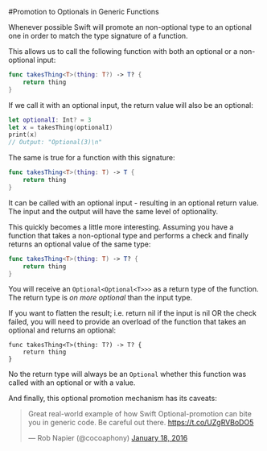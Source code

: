 #Promotion to Optionals in Generic Functions

Whenever possible Swift will promote an non-optional type to an optional one in order to match the type signature of a function.

This allows us to call the following function with both an optional or a non-optional input:

```swift
func takesThing<T>(thing: T?) -> T? {
    return thing
}
```
If we call it with an optional input, the return value will also be an optional:

```swift
let optionalI: Int? = 3
let x = takesThing(optionalI)
print(x)
// Output: "Optional(3)\n"
```

The same is true for a function with this signature:

```swift
func takesThing<T>(thing: T) -> T {
    return thing
}
```

It can be called with an optional input - resulting in an optional return value. The input and the output will have the same level of optionality.

This quickly becomes a little more interesting. Assuming you have a function that takes a non-optional type and performs a check and finally returns an optional value of the same type:

```swift
func takesThing<T>(thing: T) -> T? {
    return thing
}
```

You will receive an `Optional<Optional<T>>>` as a return type of the function. The return type is *on more optional* than the input type.

If you want to flatten the result; i.e. return nil if the input is nil OR the check failed, you will need to provide an overload of the function that takes an optional and returns an optional:

```
func takesThing<T>(thing: T?) -> T? {
    return thing
}
```

No the return type will always be an `Optional` whether this function was called with an optional or with a value.

And finally, this optional promotion mechanism has its caveats:

<blockquote class="twitter-tweet" data-lang="en"><p lang="en" dir="ltr">Great real-world example of how Swift Optional-promotion can bite you in generic code. Be careful out there. <a href="https://t.co/UZgRVBoDO5">https://t.co/UZgRVBoDO5</a></p>&mdash; Rob Napier (@cocoaphony) <a href="https://twitter.com/cocoaphony/status/689096802008707074">January 18, 2016</a></blockquote>
<script async src="//platform.twitter.com/widgets.js" charset="utf-8"></script>
